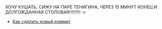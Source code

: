 ХОЧУ КУШАТЬ, СИЖУ НА ПАРЕ ТЕНИГИНА, ЧЕРЕЗ 15 МИНУТ КОНЕЦ И ДОЛГОЖДАННАЯ СТОЛОВАЯ!!!!!!!!! :>
- [Как сделать новый коммит](./commit_help.md)
